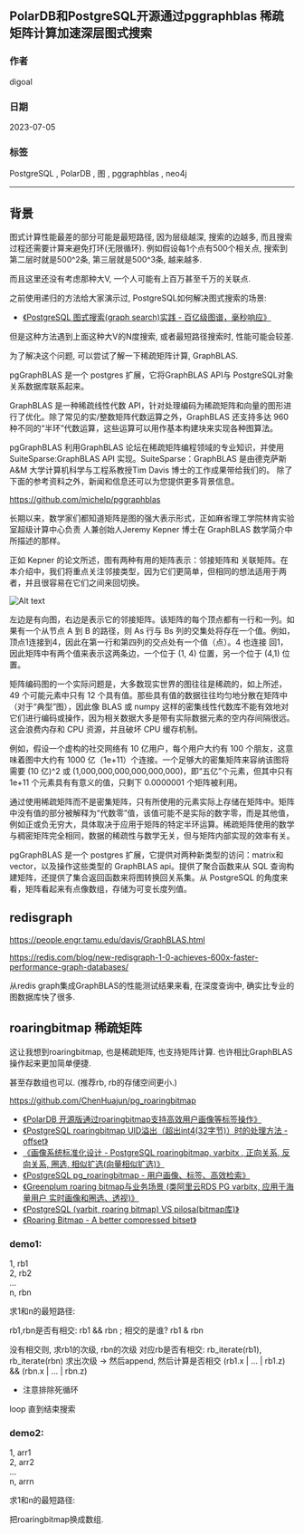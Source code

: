 ## PolarDB和PostgreSQL开源通过pggraphblas 稀疏矩阵计算加速深层图式搜索    
                                                                          
### 作者                                                    
digoal                                                    
                                                    
### 日期                                                    
2023-07-05                                                
                                                    
### 标签                                                    
PostgreSQL , PolarDB , 图 , pggraphblas , neo4j                 
                                                    
----                                                    
                                                    
## 背景       
图式计算性能最差的部分可能是最短路径, 因为层级越深, 搜索的边越多, 而且搜索过程还需要计算来避免打环(无限循环).  例如假设每1个点有500个相关点, 搜索到第二层时就是500^2条, 第三层就是500^3条, 越来越多.     
  
而且这里还没有考虑那种大V, 一个人可能有上百万甚至千万的关联点.   
  
之前使用递归的方法给大家演示过, PostgreSQL如何解决图式搜索的场景:   
- [《PostgreSQL 图式搜索(graph search)实践 - 百亿级图谱，毫秒响应》](../201801/20180102_04.md)    
  
但是这种方法遇到上面这种大V的N度搜索, 或者最短路径搜索时, 性能可能会较差.   
  
为了解决这个问题, 可以尝试了解一下稀疏矩阵计算, GraphBLAS.  
  
pgGraphBLAS 是一个 postgres 扩展，它将GraphBLAS API与 PostgreSQL对象关系数据库联系起来。  
  
GraphBLAS 是一种稀疏线性代数 API，针对处理编码为稀疏矩阵和向量的图形进行了优化。除了常见的实/整数矩阵代数运算之外，GraphBLAS 还支持多达 960 种不同的“半环”代数运算，这些运算可以用作基本构建块来实现各种图算法。  
  
pgGraphBLAS 利用GraphBLAS 论坛在稀疏矩阵编程领域的专业知识，并使用 SuiteSparse:GraphBLAS API 实现。SuiteSparse：GraphBLAS 是由德克萨斯 A&M 大学计算机科学与工程系教授Tim Davis 博士的工作成果带给我们的。 除了下面的参考资料之外，新闻和信息还可以为您提供更多背景信息。  
  
https://github.com/michelp/pggraphblas  
  
长期以来，数学家们都知道矩阵是图的强大表示形式，正如麻省理工学院林肯实验室超级计算中心负责 人兼创始人Jeremy Kepner 博士在 GraphBLAS 数学简介中所描述的那样。  
  
正如 Kepner 的论文所述，图有两种有用的矩阵表示：邻接矩阵和 关联矩阵。在本介绍中，我们将重点关注邻接类型，因为它们更简单，但相同的想法适用于两者，并且很容易在它们之间来回切换。  
  
![Alt text](https://github.com/michelp/pggraphblas/blob/master/docs/AdjacencyMatrix.svg)  
  
左边是有向图，右边是表示它的邻接矩阵。该矩阵的每个顶点都有一行和一列。如果有一个从节点 A 到 B 的路径，则 As 行与 Bs 列的交集处将存在一个值。例如，顶点1连接到4，因此在第一行和第四列的交点处有一个值（点）。4 也连接 回1，因此矩阵中有两个值来表示这两条边，一个位于 (1, 4) 位置，另一个位于 (4,1) 位置。  
  
矩阵编码图的一个实际问题是，大多数现实世界的图往往是稀疏的，如上所述，49 个可能元素中只有 12 个具有值。那些具有值的数据往往均匀地分散在矩阵中（对于“典型”图），因此像 BLAS 或 numpy 这样的密集线性代数库不能有效地对它们进行编码或操作，因为相关数据大多是带有实际数据元素的空内存间隔很远。这会浪费内存和 CPU 资源，并且破坏 CPU 缓存机制。  
  
例如，假设一个虚构的社交网络有 10 亿用户，每个用户大约有 100 个朋友，这意味着图中大约有 1000 亿（1e+11）个连接。一个足够大的密集矩阵来容纳该图将需要 (10 亿)^2 或 (1,000,000,000,000,000,000)，即“五亿”个元素，但其中只有 1e+11 个元素具有有意义的值，只剩下 0.0000001 个矩阵被利用。  
  
通过使用稀疏矩阵而不是密集矩阵，只有所使用的元素实际上存储在矩阵中。矩阵中没有值的部分被解释为“代数零”值，该值可能不是实际的数字零，而是其他值，例如正或负无穷大，具体取决于应用于矩阵的特定半环运算。稀疏矩阵使用的数学与稠密矩阵完全相同，数据的稀疏性与数学无关，但与矩阵内部实现的效率有关。  
  
pgGraphBLAS 是一个 postgres 扩展，它提供对两种新类型的访问：matrix和vector，以及操作这些类型的 GraphBLAS api。提供了聚合函数来从 SQL 查询构建矩阵，还提供了集合返回函数来将图转换回关系集。从 PostgreSQL 的角度来看，矩阵看起来有点像数组，存储为可变长度列值。  
  
## redisgraph  
https://people.engr.tamu.edu/davis/GraphBLAS.html  
  
https://redis.com/blog/new-redisgraph-1-0-achieves-600x-faster-performance-graph-databases/  
  
从redis graph集成GraphBLAS的性能测试结果来看, 在深度查询中, 确实比专业的图数据库快了很多.  
  
  
## roaringbitmap 稀疏矩阵  
这让我想到roaringbitmap, 也是稀疏矩阵, 也支持矩阵计算. 也许相比GraphBLAS操作起来更加简单便捷.  
  
甚至存数组也可以. (推荐rb, rb的存储空间更小.)    
  
https://github.com/ChenHuajun/pg_roaringbitmap  
  
  
  
- [《PolarDB 开源版通过roaringbitmap支持高效用户画像等标签操作》](../202212/20221208_02.md)    
- [《PostgreSQL roaringbitmap UID溢出（超出int4(32字节)）时的处理方法 - offset》](../202001/20200110_03.md)    
- [《画像系统标准化设计 - PostgreSQL roaringbitmap, varbitx , 正向关系, 反向关系, 圈选, 相似扩选(向量相似扩选)》](../201911/20191128_02.md)    
- [《PostgreSQL pg_roaringbitmap - 用户画像、标签、高效检索》](../201911/20191118_01.md)    
- [《Greenplum roaring bitmap与业务场景 (类阿里云RDS PG varbitx, 应用于海量用户 实时画像和圈选、透视)》](../201801/20180127_01.md)    
- [《PostgreSQL (varbit, roaring bitmap) VS pilosa(bitmap库)》](../201706/20170612_01.md)    
- [《Roaring Bitmap - A better compressed bitset》](../201505/20150507_01.md)    
  
### demo1:  
  
1, rb1  
2, rb2  
...  
n, rbn  
  
  
求1和n的最短路径:   
  
rb1,rbn是否有相交: rb1 && rbn  ;  相交的是谁?  rb1 & rbn     
  
没有相交则, 求rb1的次级, rbn的次级 对应rb是否有相交: rb_iterate(rb1), rb_iterate(rbn) 求出次级 -> 然后append, 然后计算是否相交 (rb1.x | ... | rb1.z)  &&  (rbn.x | ... | rbn.z)      
- 注意排除死循环 
  
loop 直到结束搜索   
    
### demo2:  
  
1, arr1  
2, arr2  
...  
n, arrn  
  
  
求1和n的最短路径:  
  
把roaringbitmap换成数组.     
  
